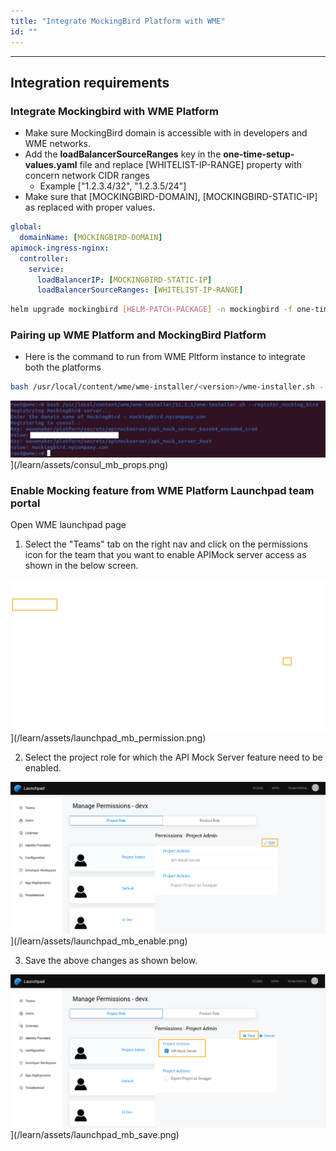 ```yaml
---
title: "Integrate MockingBird Platform with WME"
id: ""
---
```

---

## Integration requirements

### Integrate Mockingbird with WME Platform

- Make sure MockingBird domain is accessible with in developers and WME networks.
- Add the **loadBalancerSourceRanges** key in the **one-time-setup-values.yaml** file and replace [WHITELIST-IP-RANGE] property with concern network CIDR ranges
  - Example ["1.2.3.4/32", "1.2.3.5/24"]
- Make sure that [MOCKINGBIRD-DOMAIN], [MOCKINGBIRD-STATIC-IP] as replaced with proper values.

```yaml
global:
  domainName: [MOCKINGBIRD-DOMAIN]
apimock-ingress-nginx:
  controller:
    service:
      loadBalancerIP: [MOCKINGBIRD-STATIC-IP]
      loadBalancerSourceRanges: [WHITELIST-IP-RANGE]
```

```bash
helm upgrade mockingbird [HELM-PATCH-PACKAGE] -n mockingbird -f one-time-setup-values.yaml
``` 

### Pairing up WME Platform and MockingBird Platform

- Here is the command to run from WME Pltform instance to integrate both the platforms

```bash
bash /usr/local/content/wme/wme-installer/<version>/wme-installer.sh --register_mocking_bird
```  

![mb](/learn/assets/consul_mb_props.png)](/learn/assets/consul_mb_props.png)

### Enable Mocking feature from WME Platform Launchpad team portal

Open WME launchpad page
1) Select the "Teams" tab on the right nav and click on the permissions icon for the team that you want to enable APIMock server access as shown in the below screen.

![mb](/learn/assets/launchpad_mb_permission.png)](/learn/assets/launchpad_mb_permission.png)

2) Select the project role for which the API Mock Server feature need to be enabled.

![mb](/learn/assets/launchpad_mb_enable.png)](/learn/assets/launchpad_mb_enable.png)

3) Save the above changes as shown below.

![mb](/learn/assets/launchpad_mb_save.png)](/learn/assets/launchpad_mb_save.png)


